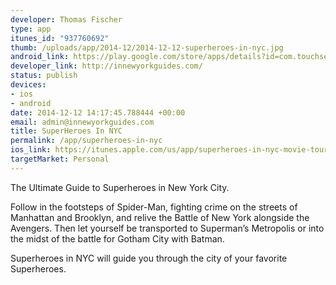 ```yaml
--- 
developer: Thomas Fischer
type: app
itunes_id: "937760692"
thumb: /uploads/app/2014-12/2014-12-12-superheroes-in-nyc.jpg
android_link: https://play.google.com/store/apps/details?id=com.touchsetgo.superheroesinnyc
developer_link: http://innewyorkguides.com/
status: publish
devices: 
- ios
- android
date: 2014-12-12 14:17:45.788444 +00:00
email: admin@innewyorkguides.com
title: SuperHeroes In NYC
permalink: /app/superheroes-in-nyc
ios_link: https://itunes.apple.com/us/app/superheroes-in-nyc-movie-tour/id937760692
targetMarket: Personal
---
```


The Ultimate Guide to Superheroes in New York City.

Follow in the footsteps of Spider-Man, fighting crime on the streets of Manhattan and Brooklyn, and relive the Battle of New York alongside the Avengers.
Then let yourself be transported to Superman’s Metropolis or into the midst of the battle for Gotham City with Batman.

Superheroes in NYC will guide you through the city of your favorite Superheroes.
